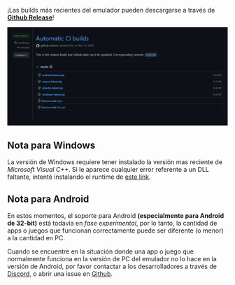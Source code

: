 ¡Las builds más recientes del emulador pueden descargarse a través de [**Github Release**](https://github.com/EKA2L1/EKA2L1/releases/tag/continous)!

![release_shot](/assets/download/release_page.png)

## Nota para Windows

La versión de Windows requiere tener instalado la versión mas reciente de *Microsoft Visual C++*. Si le aparece cualquier error referente a un DLL faltante, intenté 
instalando el runtime de [este link](https://support.microsoft.com/vi-vn/help/2977003/the-latest-supported-visual-c-downloads).

## Nota para Android

En estos momentos, el soporte para Android **(especialmente para Android de 32-bit)** está todavia en *fase experimental*, por lo tanto, la cantidad de apps o juegos que funcionan 
correctamente puede ser diferente (o menor) a la cantidad en PC.

Cuando se encuentre en la situación donde una app o juego que normalmente funciona en la versión de PC del emulador no lo hace en la versión de Android, por favor contactar a los 
desarrolladores a través de [Discord](https://discord.gg/5Bm5SJ9), o abrir una issue en [Github](https://github.com/EKA2L1/EKA2L1/issues).
